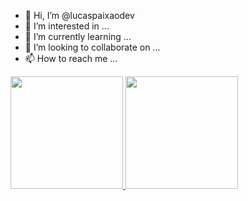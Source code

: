 - 👋 Hi, I’m @lucaspaixaodev
- 👀 I’m interested in ...
- 🌱 I’m currently learning ...
- 💞️ I’m looking to collaborate on ...
- 📫 How to reach me ...

<div>
<a href="https://github.com/lucaspaixaodev">
<img height="180em" src="https://github-readme-stats.vercel.app/api/top-langs/?username=lucaspaixaodev&layout=compact&langs_count=7&theme=dracula"/>
<img height="180em" src="https://github-readme-stats.vercel.app/api?username=lucaspaixaodev&show_icons=true&theme=dracula&include_all_commits=true&count_private=true"/>
</div>
<!---
lucaspaixaodev/lucaspaixaodev is a ✨ special ✨ repository because its `README.md` (this file) appears on your GitHub profile.
You can click the Preview link to take a look at your changes.
--->
